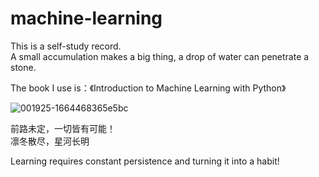 # machine-learning
This is a self-study record.    
A small accumulation makes a big thing, a drop of water can penetrate a stone.


The book I use is：《Introduction to Machine Learning with Python》    


![001925-1664468365e5bc](https://github.com/sakura758/machine-learning/assets/90905406/b23025bf-fddf-44cb-a19a-258f966d1aaf)

前路未定，一切皆有可能！    
凛冬散尽，星河长明    

Learning requires constant persistence and turning it into a habit!
